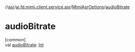 //[asr](../../../index.md)/[ai.fd.mimi.client.service.asr](../index.md)/[MimiAsrOptions](index.md)/[audioBitrate](audio-bitrate.md)

# audioBitrate

[common]\
val [audioBitrate](audio-bitrate.md): [Int](https://kotlinlang.org/api/core/kotlin-stdlib/kotlin/-int/index.html)
